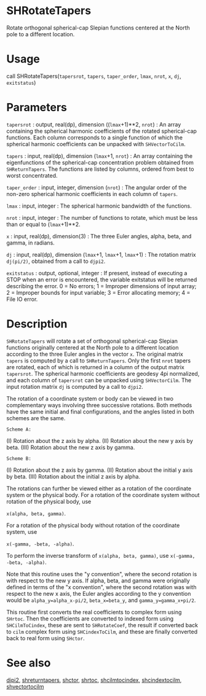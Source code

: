 # SHRotateTapers

Rotate orthogonal spherical-cap Slepian functions centered at the North pole to a different location.

# Usage

call SHRotateTapers(`tapersrot`, `tapers`, `taper_order`, `lmax`, `nrot`, `x`,
                    `dj`, `exitstatus`)

# Parameters

`tapersrot` : output, real(dp), dimension ((`lmax`+1)**2, `nrot`)
:   An array containing the spherical harmonic coefficients of the rotated spherical-cap functions. Each column corresponds to a single function of which the spherical harmonic coefficients can be unpacked with `SHVectorToCilm`.

`tapers` : input, real(dp), dimension (`lmax`+1, `nrot`)
:   An array containing the eigenfunctions of the spherical-cap concentration problem obtained from `SHReturnTapers`. The functions are listed by columns, ordered from best to worst concentrated.

`taper_order` : input, integer, dimension (`nrot`)
:   The angular order of the non-zero spherical harmonic coefficients in each column of `tapers`.

`lmax` : input, integer
:   The spherical harmonic bandwidth of the functions.

`nrot` : input, integer
:   The number of functions to rotate, which must be less than or equal to (`lmax`+1)**2.

`x` : input, real(dp), dimension(3)
:   The three Euler angles, alpha, beta, and gamma, in radians.

`dj` : input, real(dp), dimension (`lmax`+1, `lmax`+1, `lmax`+1)
:   The rotation matrix `dj(pi/2)`, obtained from a call to `djpi2`.

`exitstatus` : output, optional, integer
:   If present, instead of executing a STOP when an error is encountered, the variable exitstatus will be returned describing the error. 0 = No errors; 1 = Improper dimensions of input array; 2 = Improper bounds for input variable; 3 = Error allocating memory; 4 = File IO error.

# Description

`SHRotateTapers` will rotate a set of orthogonal spherical-cap Slepian functions originally centered at the North pole to a different location according to the three Euler angles in the vector `x`. The original matrix `tapers` is computed by a call to `SHReturnTapers`. Only the first `nrot` tapers are rotated, each of which is returned in a column of the output matrix `tapersrot`. The spherical harmonic coefficients are geodesy 4pi normalized, and each column of `tapersrot` can be unpacked using `SHVectorCilm`. The input rotation matrix `dj` is computed by a call to `djpi2`.

The rotation of a coordinate system or body can be viewed in two complementary ways involving three successive rotations. Both methods have the same initial and final configurations, and the angles listed in both schemes are the same.

`Scheme A:`

(I) Rotation about the z axis by alpha.
(II) Rotation about the new y axis by beta.
(III) Rotation about the new z axis by gamma.

`Scheme B:`

(I) Rotation about the z axis by gamma.
(II) Rotation about the initial y axis by beta.
(III) Rotation about the initial z axis by alpha.

The rotations can further be viewed either as a rotation of the coordinate system or the physical body. For a rotation of the coordinate system without rotation of the physical body, use 

`x(alpha, beta, gamma)`.

For a rotation of the physical body without rotation of the coordinate system, use 

`x(-gamma, -beta, -alpha)`.

To perform the inverse transform of `x(alpha, beta, gamma)`, use `x(-gamma, -beta, -alpha)`.

Note that this routine uses the "y convention", where the second rotation is with respect to the new y axis. If alpha, beta, and gamma were originally defined in terms of the "x convention", where the second rotation was with respect to the new x axis, the Euler angles according to the y convention would be `alpha_y=alpha_x-pi/2`, `beta_x=beta_y`, and `gamma_y=gamma_x+pi/2`.

This routine first converts the real coefficients to complex form using `SHrtoc`. Then the coefficients are converted to indexed form using `SHCilmToCindex`, these are sent to `SHRotateCoef`, the result if converted back to `cilm` complex form using `SHCindexToCilm`, and these are finally converted back to real form using `SHctor`.

# See also

[djpi2](djpi2.html), [shreturntapers](shreturntapers.html), [shctor](shctor.html), [shrtoc](shrtoc.html), [shcilmtocindex](shcilmtocindex.html), [shcindextocilm](shcindextocilm.html), [shvectortocilm](shvectortocilm.html)
